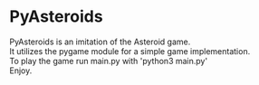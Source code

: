 # PyAsteroids
PyAsteroids is an imitation of the Asteroid game.\
It utilizes the pygame module for a simple game implementation.\
To play the game run main.py with 'python3 main.py'\
Enjoy.
